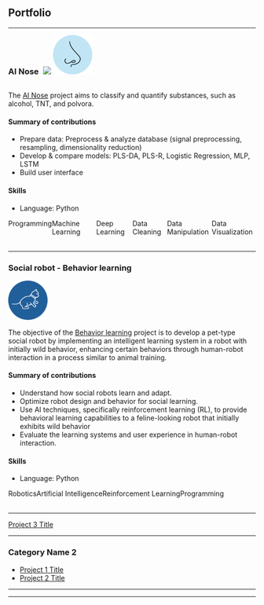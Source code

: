 <link rel="stylesheet" href="https://cdnjs.cloudflare.com/ajax/libs/font-awesome/6.2.0/css/all.min.css">

## Portfolio

---
<h3 style="display: inline-block; padding-right:1%">AI Nose</h3>
<a style="display: inline-block;" href="https://github.com/KarolayDeLaCruz/Github-example">
<img src="https://img.shields.io/badge/View_on_GitHub-blue?logo=GitHub"></a>

<img src="images/nose_draw.svg?raw=true" width="80" height="80"/>

The [AI Nose](https://github.com/KarolayDeLaCruz/Github-example) project aims to classify and quantify substances, such
as alcohol, TNT, and polvora.

#### Summary of contributions

- Prepare data: Preprocess & analyze database (signal preprocessing, resampling, dimensionality reduction)
- Develop & compare models: PLS-DA, PLS-R, Logistic Regression, MLP, LSTM
- Build user interface

#### Skills

- Language: Python

<div class="container" style="display: flex; flex-direction: row;">
  <div class="item">Programming</div>
  <div class="item">Machine Learning</div>
  <div class="item">Deep Learning</div>
  <div class="item">Data Cleaning</div>
  <div class="item">Data Manipulation</div>
  <div class="item">Data Visualization</div>
</div>

<!--<a href="https://github.com/KarolayDeLaCruz/Github-example" class="button">
View More <i class="fas fa-long-arrow-right"></i></a>-->

<br>

---
### Social robot - Behavior learning

<img src="images/cat_draw.svg?raw=true" width="80" height="80"/>

The objective of the [Behavior learning](https://github.com/KarolayDeLaCruz/Github-example) project is to develop a
pet-type social robot by implementing an intelligent learning system in a
robot with initially wild behavior, enhancing certain behaviors through human-robot interaction in a process similar to
animal training.

#### Summary of contributions

- Understand how social robots learn and adapt.
- Optimize robot design and behavior for social learning.
- Use AI techniques, specifically reinforcement learning (RL), to provide behavioral learning capabilities to a
  feline-looking robot that initially exhibits wild behavior
- Evaluate the learning systems and user experience in human-robot interaction.

#### Skills

- Language: Python

<div class="container" style="display: flex; flex-direction: row;">
  <div class="item2">Robotics</div>
  <div class="item2">Artificial Intelligence</div>
  <div class="item2">Reinforcement Learning</div>
  <div class="item2">Programming</div>
</div>


<br>

---
[Project 3 Title](http://example.com/)


---

### Category Name 2

- [Project 1 Title](http://example.com/)
- [Project 2 Title](http://example.com/)

---





---
<!-- Remove above link if you don't want to attibute -->
